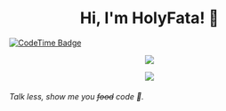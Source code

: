 <p align="center">
  <h1 align="center">Hi, I'm HolyFata! 👋</h1>
</p>

[![CodeTime Badge](https://img.shields.io/endpoint?style=social&color=222&url=https%3A%2F%2Fapi.codetime.dev%2Fv3%2Fusers%2Fshield%3Fuid%3D32315%26minutes%3D10080)](https://codetime.dev)

<p align="center">
<img src="https://skillicons.dev/icons?perline=15&i=vscode,html,css,ts,vue,react,vite,bun,docker,electron,express" />
</p>

<p align="center">
<img src="https://skillicons.dev/icons?perline=15&i=github,idea,androidstudio,anaconda,java,go,rust,python,fastapi,aws,blender" />
</p>

###### Talk less, show me you <del>food</del> code 🤣.

